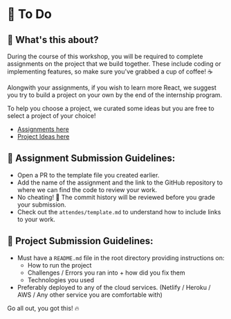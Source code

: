 # 📜 To Do

## 🤔 What's this about?

During the course of this workshop, you will be required to complete assignments on the project that we build together. These include coding or implementing features, so make sure you've grabbed a cup of coffee! ☕

Alongwith your assignments, if you wish to learn more React, we suggest you try to build a project on your own by the end of the internship program. 

To help you choose a project, we curated some ideas but you are free to select a project of your choice!

- [Assignments here](https://github.com/salikadave/react-workshop-start-here/blob/main/to-do/assignments.md)
- [Project Ideas here](https://github.com/salikadave/react-workshop-start-here/blob/main/to-do/project-ideas.md)

## 🎯 Assignment Submission Guidelines:

- Open a PR to the template file you created earlier.
- Add the name of the assignment and the link to the GitHub repository to where we can find the code to review your work.
- No cheating! 🤥 The commit history will be reviewed before you grade your submission.
- Check out the `attendes/template.md` to understand how to include links to your work. 

## 🎯 Project Submission Guidelines:

- Must have a `README.md` file in the root directory providing instructions on:
    - How to run the project
    - Challenges / Errors you ran into + how did you fix them
    - Technologies you used
- Preferably deployed to any of the cloud services. (Netlify / Heroku / AWS / Any other service you are comfortable with)

Go all out, you got this! 🔥
